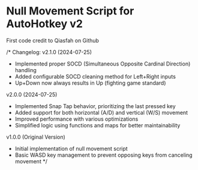 # Null Movement Script for AutoHotkey v2
First code credit to Qiasfah on Github

/*
Changelog:
v2.1.0 (2024-07-25)
- Implemented proper SOCD (Simultaneous Opposite Cardinal Direction) handling
- Added configurable SOCD cleaning method for Left+Right inputs
- Up+Down now always results in Up (fighting game standard)

v2.0.0 (2024-07-25)
- Implemented Snap Tap behavior, prioritizing the last pressed key
- Added support for both horizontal (A/D) and vertical (W/S) movement
- Improved performance with various optimizations
- Simplified logic using functions and maps for better maintainability

v1.0.0 (Original Version)
- Initial implementation of null movement script
- Basic WASD key management to prevent opposing keys from canceling movement
*/
